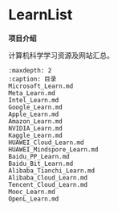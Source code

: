 # LearnList

**项目介绍**

计算机科学学习资源及网站汇总。

```{toctree}
:maxdepth: 2
:caption: 目录
Microsoft_Learn.md
Meta_Learn.md
Intel_Learn.md
Google_Learn.md
Apple_Learn.md
Amazon_Learn.md
NVIDIA_Learn.md
Kaggle_Learn.md
HUAWEI_Cloud_Learn.md
HUAWEI_Mindspore_Learn.md
Baidu_PP_Learn.md
Baidu_Bit_Learn.md
Alibaba_Tianchi_Learn.md
Alibaba_Cloud_Learn.md
Tencent_Cloud_Learn.md
Mooc_Learn.md
OpenL_Learn.md
```







